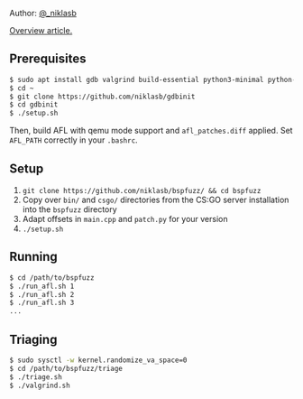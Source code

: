 Author: [@_niklasb](https://github.com/_niklasb)

[Overview article.](https://phoenhex.re/2018-08-26/csgo-fuzzing-bsp)

## Prerequisites

```bash
$ sudo apt install gdb valgrind build-essential python3-minimal python-minimal
$ cd ~
$ git clone https://github.com/niklasb/gdbinit
$ cd gdbinit
$ ./setup.sh
```

Then, build AFL with qemu mode support and `afl_patches.diff` applied. Set
`AFL_PATH` correctly in your `.bashrc`.

## Setup

1. `git clone https://github.com/niklasb/bspfuzz/ && cd bspfuzz`
2. Copy over `bin/` and `csgo/` directories from the CS:GO server installation
   into the `bspfuzz` directory
3. Adapt offsets in `main.cpp` and `patch.py` for your version
4. `./setup.sh`

## Running

```bash
$ cd /path/to/bspfuzz
$ ./run_afl.sh 1
$ ./run_afl.sh 2
$ ./run_afl.sh 3
...
```

## Triaging

```bash
$ sudo sysctl -w kernel.randomize_va_space=0
$ cd /path/to/bspfuzz/triage
$ ./triage.sh
$ ./valgrind.sh
```
